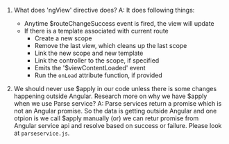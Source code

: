 
1. What does 'ngView' directive does?
A: It does following things:
    - Anytime $routeChangeSuccess event is fired, the view will update
    - If there is a template associated with current route
        - Create a new scope
        - Remove the last view, which cleans up the last scope
        - Link the new scope and new template
        - Link the controller to the scope, if specified
        - Emits the '$viewContentLoaded' event
        - Run the `onLoad` attribute function, if provided

2. We should never use $apply in our code unless there is some changes happening outside Angular. Research more on why we have
   $apply when we use Parse service?
A: Parse services return a promise which is not an Angular promise. So the data is getting outside Angular and one otpion is we call
   $apply manually (or) we can retur promise from Angular service api and resolve based on success or failure. Please look at `parseservice.js`.
